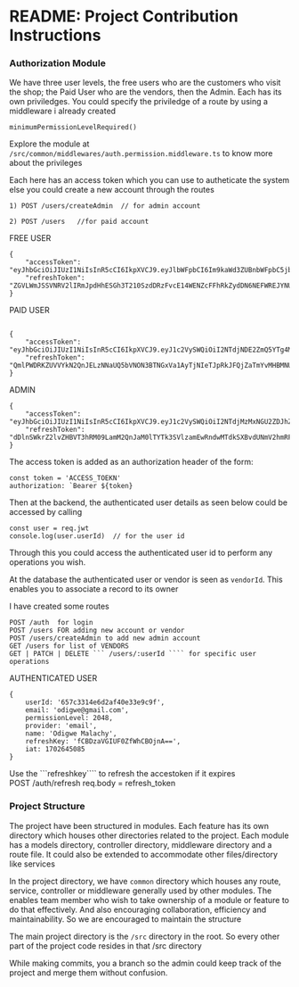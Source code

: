 # README: Project Contribution Instructions
### Authorization Module
We have three user levels, the free users who are the customers who visit the shop; the Paid User who are the vendors, then the Admin. Each has its own priviledges. You could specify the priviledge of a route by using a middleware i already created

```
minimumPermissionLevelRequired()
```
Explore the module at `/src/common/middlewares/auth.permission.middleware.ts` to know more about the privileges

Each here has an access token which you can use to autheticate the system else you could create a new account through the routes
```
1) POST /users/createAdmin  // for admin account

2) POST /users   //for paid account
````

FREE USER
````
{
    "accessToken": "eyJhbGciOiJIUzI1NiIsInR5cCI6IkpXVCJ9.eyJlbWFpbCI6Im9kaWd3ZUBnbWFpbC5jb20iLCJwZXJtaXNzaW9uTGV2ZWwiOjEsInByb3ZpZGVyIjoiZW1haWwiLCJuYW1lIjoiT2RpZ3dlIE1hbGFjaHkiLCJyZWZyZXNoS2V5IjoiaDJxVkl6M011U1BSMlZOaWJIUlhIZz09IiwiaWF0IjoxNzAyNjM4OTk1fQ.eWW1Y94nq3c8YU4cthyF9AXKv1attZhQrwYd5lgLq54",
    "refreshToken": "ZGVLWmJSSVNRV2lIRmJpdHhESGh3T210SzdDRzFvcE14WENZcFFhRkZydDN6NEFWREJYNURNUnJzL0dxd0dDdncrbjIvNjUvd25RS0lCN25PK1Fyc2c9PQ=="
}
````
PAID USER
````

{
    "accessToken": "eyJhbGciOiJIUzI1NiIsInR5cCI6IkpXVCJ9.eyJ1c2VySWQiOiI2NTdjNDE2ZmQ5YTg4MmE3OTg5YTIzZmEiLCJlbWFpbCI6Im9kaWd3ZTIzNEBnbWFpbC5jb20iLCJwZXJtaXNzaW9uTGV2ZWwiOjQsInByb3ZpZGVyIjoiZW1haWwiLCJuYW1lIjoiT2RpZ3dlIE1hbGFjaHkiLCJyZWZyZXNoS2V5IjoiMEowdTRuK1VOcCtBaHdDUlVxZVhtdz09IiwiaWF0IjoxNzAyNjQ0NjAwfQ.ZnZ79DFfS33XaKIKD0oie49DqrwTqwDJ68C4Rpst1Q4",
    "refreshToken": "QmlPWDRKZUVVYkN2QnJELzNNaUQ5bVNON3BTNGxVa1AyTjNIeTJpRkJFQjZaTmYvMHBMNUtEa3dpQ09UODZ0ZnFjOHI3WFcxK0tFMWZRUFBpUTBTeEE9PQ=="
}
````


ADMIN
````
{
    "accessToken": "eyJhbGciOiJIUzI1NiIsInR5cCI6IkpXVCJ9.eyJ1c2VySWQiOiI2NTdjMzMxNGU2ZDJhZjQwZTMzZTljOWYiLCJlbWFpbCI6Im9kaWd3ZUBnbWFpbC5jb20iLCJwZXJtaXNzaW9uTGV2ZWwiOjIwNDgsInByb3ZpZGVyIjoiZW1haWwiLCJuYW1lIjoiT2RpZ3dlIE1hbGFjaHkiLCJyZWZyZXNoS2V5IjoiZkNCRHphVkdJVUYwWmZXaENCT2puQT09IiwiaWF0IjoxNzAyNjQ1MDg1fQ.WNaATZdOs37mVThJRf1U4rqsavk7RWeYsa06e6HAJzs",
    "refreshToken": "dDlnSWkrZ2lvZHBVT3hRM09LamM2QnJaM0lTYTk3SVlzamEwRndwMTdkSXBvdUNmV2hmRFBXS09NZFZqOTRoWmZWOVB0T1F5WUpaQnVPNlVVVFpDZXc9PQ=="
}

````

The access token is added as an authorization header of the form:
```
const token = 'ACCESS_TOEKN'
authorization: `Bearer ${token}
````

Then at the backend, the authenticated user details as seen below could be accessed by calling

```
const user = req.jwt
console.log(user.userId)  // for the user id

````
Through this you could access the authenticated user id to perform any operations you wish.  


At the database the authenticated user or vendor is seen as `vendorId`. This enables you to associate a record to its owner


I have created some routes
````
POST /auth  for login
POST /users FOR adding new account or vendor
POST /users/createAdmin to add new admin account
GET /users for list of VENDORS
GET | PATCH | DELETE ``` /users/:userId ```` for specific user operations
`````

AUTHENTICATED USER
````
{
    userId: '657c3314e6d2af40e33e9c9f',
    email: 'odigwe@gmail.com',
    permissionLevel: 2048,
    provider: 'email',
    name: 'Odigwe Malachy',
    refreshKey: 'fCBDzaVGIUF0ZfWhCBOjnA==',
    iat: 1702645085
}

  ````
  Use the ```refreshkey```` to refresh the accestoken if it expires  
  POST /auth/refresh
  req.body = refresh_token


### Project Structure
The project have been structured in modules. Each feature has its own directory which houses other directories related to the project.
Each module has a models directory, controller directory, middleware directory and a route file. It could also be extended to accommodate other files/directory
like services

In the project directory, we have `common` directory which houses any route, service, controller or middleware generally used by other modules.
The enables team member who wish to take ownership of a module or feature to do that effectively. And also encouraging collaboration,
efficiency and maintainability. So we are encouraged to maintain the structure

The main project directory is the `/src` directory in the root. So every other part of the project code resides in that /src directory

While making commits, you a branch so the admin could keep track of the project and merge them without confusion.
